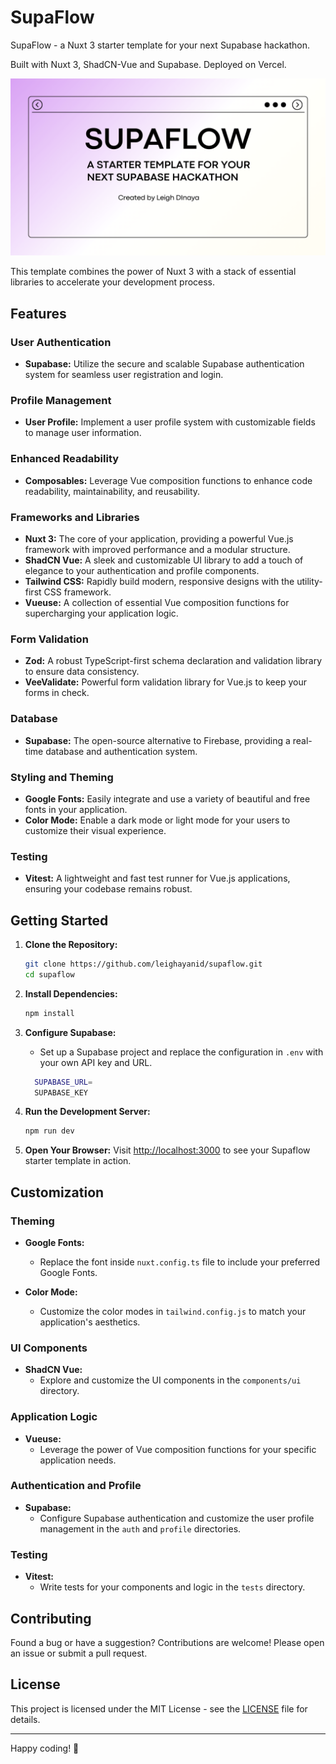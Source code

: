 # SupaFlow

SupaFlow - a Nuxt 3 starter template for your next Supabase hackathon.

Built with Nuxt 3, ShadCN-Vue and Supabase. Deployed on Vercel.

![Image](./public/bg.png)

This template combines the power of Nuxt 3 with a stack of essential libraries to accelerate your development process.

## Features

### User Authentication

- **Supabase:** Utilize the secure and scalable Supabase authentication system for seamless user registration and login.

### Profile Management

- **User Profile:** Implement a user profile system with customizable fields to manage user information.

### Enhanced Readability

- **Composables:** Leverage Vue composition functions to enhance code readability, maintainability, and reusability.

### Frameworks and Libraries

- **Nuxt 3:** The core of your application, providing a powerful Vue.js framework with improved performance and a modular structure.
- **ShadCN Vue:** A sleek and customizable UI library to add a touch of elegance to your authentication and profile components.
- **Tailwind CSS:** Rapidly build modern, responsive designs with the utility-first CSS framework.
- **Vueuse:** A collection of essential Vue composition functions for supercharging your application logic.

### Form Validation

- **Zod:** A robust TypeScript-first schema declaration and validation library to ensure data consistency.
- **VeeValidate:** Powerful form validation library for Vue.js to keep your forms in check.

### Database

- **Supabase:** The open-source alternative to Firebase, providing a real-time database and authentication system.

### Styling and Theming

- **Google Fonts:** Easily integrate and use a variety of beautiful and free fonts in your application.
- **Color Mode:** Enable a dark mode or light mode for your users to customize their visual experience.

### Testing

- **Vitest:** A lightweight and fast test runner for Vue.js applications, ensuring your codebase remains robust.

## Getting Started

1. **Clone the Repository:**

   ```bash
   git clone https://github.com/leighayanid/supaflow.git
   cd supaflow
   ```

2. **Install Dependencies:**

   ```bash
   npm install
   ```

3. **Configure Supabase:**

   - Set up a Supabase project and replace the configuration in `.env` with your own API key and URL.

   ```bash
     SUPABASE_URL=
     SUPABASE_KEY
   ```

4. **Run the Development Server:**

   ```bash
   npm run dev
   ```

5. **Open Your Browser:**
   Visit [http://localhost:3000](http://localhost:3000) to see your Supaflow starter template in action.

## Customization

### Theming

- **Google Fonts:**

  - Replace the font inside `nuxt.config.ts` file to include your preferred Google Fonts.

- **Color Mode:**
  - Customize the color modes in `tailwind.config.js` to match your application's aesthetics.

### UI Components

- **ShadCN Vue:**
  - Explore and customize the UI components in the `components/ui` directory.

### Application Logic

- **Vueuse:**
  - Leverage the power of Vue composition functions for your specific application needs.

### Authentication and Profile

- **Supabase:**
  - Configure Supabase authentication and customize the user profile management in the `auth` and `profile` directories.

### Testing

- **Vitest:**
  - Write tests for your components and logic in the `tests` directory.

## Contributing

Found a bug or have a suggestion? Contributions are welcome! Please open an issue or submit a pull request.

## License

This project is licensed under the MIT License - see the [LICENSE](LICENSE) file for details.

---

Happy coding! 🚀
